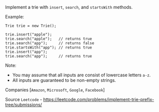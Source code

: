 Implement a trie with `insert`, `search`, and `startsWith` methods.

Example:

```
Trie trie = new Trie();

trie.insert("apple");
trie.search("apple");   // returns true
trie.search("app");     // returns false
trie.startsWith("app"); // returns true
trie.insert("app");   
trie.search("app");     // returns true
```

Note:

- You may assume that all inputs are consist of lowercase letters `a-z`.
- All inputs are guaranteed to be non-empty strings.

Companies [`Amazon`, `Microsoft`, `Google`, `Facebook`]

Source `Leetcode` - https://leetcode.com/problems/implement-trie-prefix-tree/submissions/
